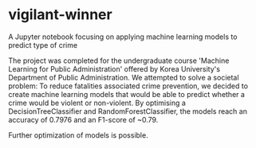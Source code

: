 # vigilant-winner
A Jupyter notebook focusing on applying machine learning models to predict type of crime 

The project was completed for the undergraduate course 'Machine Learning for Public Administration' offered by Korea University's Department of Public Administration.
We attempted to solve a societal problem:
To reduce fatalities associated crime prevention, we decided to create machine learning models that would be able to predict whether a crime would be violent or non-violent. 
By optimising a DecisionTreeClassifier and RandomForestClassifier, the models reach an accuracy of 0.7976 and an F1-score of ~0.79. 

Further optimization of models is possible. 
